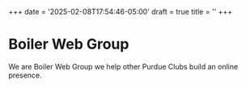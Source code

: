 +++
date = '2025-02-08T17:54:46-05:00'
draft = true
title = ''
+++

# Boiler Web Group
We are Boiler Web Group we help other Purdue Clubs build an online presence.